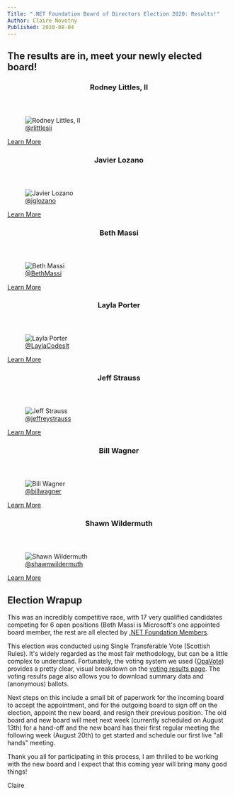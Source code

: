 ```yaml
---
Title: ".NET Foundation Board of Directors Election 2020: Results!"
Author: Claire Novotny
Published: 2020-08-04
---
```

## The results are in, meet your newly elected board!

<section class="card-container">
<article class="card">
<header class="card__title">
<h3>Rodney Littles, II</h3>
</header>
<figure class="card__thumbnail">
        <img src="assets/members/campaign-2020/rodney-littles-ii.jpg" alt="Rodney Littles, II"/>
<figcaption>
    <a href="https://twitter.com/rlittlesii">
        <i class="fab fa-twitter" aria-hidden="true"></i>
        @rlittlesii
    </a>
</figcaption>
</figure>
<a href="about/election/campaign-2020/rodney-littles-ii" class="card__button">Learn More</a>
</article>
<article class="card">
<header class="card__title">
<h3>Javier Lozano</h3>
</header>
<figure class="card__thumbnail">
        <img src="assets/members/campaign-2020/javier-lozano.jpg" alt="Javier Lozano"/>
<figcaption>
    <a href="https://twitter.com/jglozano">
        <i class="fab fa-twitter" aria-hidden="true"></i>
        @jglozano
    </a>
</figcaption>
</figure>
<a href="about/election/campaign-2020/javier-lozano" class="card__button">Learn More</a>
</article>
<article class="card">
<header class="card__title">
<h3>Beth Massi</h3>
</header>
<figure class="card__thumbnail">
        <img src="assets/members/beth-massi.jpg" alt="Beth Massi"/>
<figcaption>
    <a href="https://twitter.com/BethMassi">
        <i class="fab fa-twitter" aria-hidden="true"></i>
        @BethMassi
    </a>
</figcaption>
</figure>
<a href="about/election/campaign-2019/beth-massi" class="card__button">Learn More</a>
</article>
<article class="card">
<header class="card__title">
<h3>Layla Porter</h3>
</header>
<figure class="card__thumbnail">
        <img src="assets/members/campaign-2020/layla-porter.jpg" alt="Layla Porter"/>
<figcaption>
    <a href="https://twitter.com/LaylaCodesIt">
        <i class="fab fa-twitter" aria-hidden="true"></i>
        @LaylaCodesIt
    </a>
</figcaption>
</figure>
<a href="about/election/campaign-2020/layla-porter" class="card__button">Learn More</a>
</article>
<article class="card">
<header class="card__title">
<h3>Jeff Strauss</h3>
</header>
<figure class="card__thumbnail">
        <img src="assets/members/campaign-2020/jeff-strauss.jpg" alt="Jeff Strauss"/>
<figcaption>
    <a href="https://twitter.com/jeffreystrauss">
        <i class="fab fa-twitter" aria-hidden="true"></i>
        @jeffreystrauss
    </a>
</figcaption>
</figure>
<a href="about/election/campaign-2020/jeff-strauss" class="card__button">Learn More</a>
</article>
<article class="card">
<header class="card__title">
<h3>Bill Wagner</h3>
</header>
<figure class="card__thumbnail">
        <img src="assets/members/bill-wagner.jpg" alt="Bill Wagner"/>
<figcaption>
    <a href="https://twitter.com/billwagner">
        <i class="fab fa-twitter" aria-hidden="true"></i>
        @billwagner
    </a>
</figcaption>
</figure>
<a href="about/election/campaign-2020/bill-wagner" class="card__button">Learn More</a>
</article>
<article class="card">
<header class="card__title">
<h3>Shawn Wildermuth</h3>
</header>
<figure class="card__thumbnail">
<img src="assets/members/campaign-2020/shawn-wildermuth.jpg" alt="Shawn Wildermuth"/>
<figcaption>
    <a href="https://twitter.com/shawnwildermuth">
        <i class="fab fa-twitter" aria-hidden="true"></i>
        @shawnwildermuth
    </a>
</figcaption>
</figure>
<a href="about/election/campaign-2020/shawn-wildermuth" class="card__button">Learn More</a>
</article>
</section>

## Election Wrapup

This was an incredibly competitive race, with 17 very qualified candidates competing for 6 open positions (Beth Massi is Microsoft's one appointed board member, the rest are all elected by [.NET Foundation Members](/member/become-a-member).

This election was conducted using Single Transferable Vote (Scottish Rules). It's widely regarded as the most fair methodology, but can be a little complex to understand. Fortunately, the voting system we used ([OpaVote](https://www.opavote.com)) provides a pretty clear, visual breakdown on the [voting results page](https://www.opavote.com/results/5145894673448960). The voting results page also allows you to download summary data and (anonymous) ballots.

Next steps on this include a small bit of paperwork for the incoming board to accept the appointment, and for the outgoing board to sign off on the election, appoint the new board, and resign their previous position. The old board and new board will meet next week (currently scheduled on August 13th) for a hand-off and the new board has their first regular meeting the following week (August 20th) to get started and schedule our first live "all hands" meeting.

Thank you all for participating in this process, I am thrilled to be working with the new board and I expect that this coming year will bring many good things!

Claire